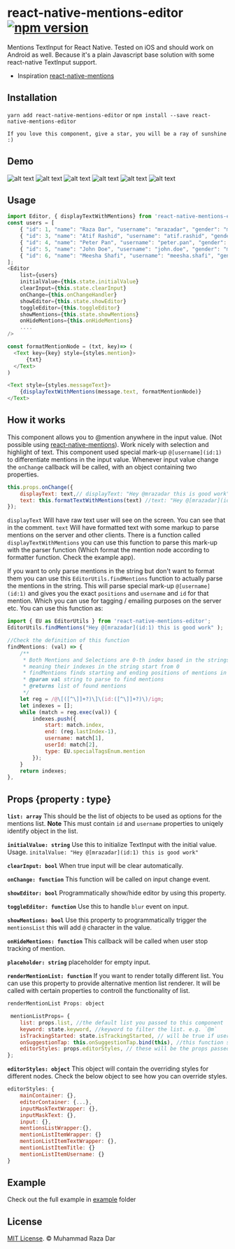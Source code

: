 # react-native-mentions-editor [![npm version](https://badge.fury.io/js/react-native-mentions-editor.svg)](https://badge.fury.io/js/react-native-mentions-editor)
Mentions TextInput for React Native. Tested on iOS and should work on Android as well. Because it's a plain Javascript base solution with some react-native TextInput support. 
 - Inspiration [react-native-mentions](https://github.com/harshq/react-native-mentions)


## Installation

```yarn add react-native-mentions-editor```
or
```npm install --save react-native-mentions-editor```

```
If you love this component, give a star, you will be a ray of sunshine :)
```

## Demo

![alt text](screens/m1.gif "Screenshots")
![alt text](screens/m2.gif "Screenshots")
![alt text](screens/m3.gif "Screenshots")
![alt text](screens/m-zoom-speed-1.gif "Screenshots")
![alt text](screens/m-zoom-speed-2.gif "Screenshots")
![alt text](screens/m-zoom-speed-3.gif "Screenshots")

## Usage

```js
import Editor, { displayTextWithMentions} from 'react-native-mentions-editor';
const users = [ 
    { "id": 1, "name": "Raza Dar", "username": "mrazadar", "gender": "male"},
    { "id": 3, "name": "Atif Rashid", "username": "atif.rashid", "gender": "male"},
    { "id": 4, "name": "Peter Pan", "username": "peter.pan", "gender": "male"},
    { "id": 5, "name": "John Doe", "username": "john.doe", "gender": "male"}, 
    { "id": 6, "name": "Meesha Shafi", "username": "meesha.shafi", "gender": "female"}
];
<Editor 
    list={users} 
    initialValue={this.state.initialValue}
    clearInput={this.state.clearInput}
    onChange={this.onChangeHandler}
    showEditor={this.state.showEditor}
    toggleEditor={this.toggleEditor}
    showMentions={this.state.showMentions}
    onHideMentions={this.onHideMentions}
    ....
/>

const formatMentionNode = (txt, key)=> (
  <Text key={key} style={styles.mention}>
      {txt}
  </Text>
)

<Text style={styles.messageText}>
    {displayTextWithMentions(message.text, formatMentionNode)}
</Text>
```
## How it works 

This component allows you to @mention anywhere in the input value. (Not possible using [react-native-mentions](https://github.com/harshq/react-native-mentions)). 
Work nicely with selection and highlight of text. This component used special mark-up `@[username](id:1)` to differentiate mentions in the input value. 
Whenever input value change the `onChange` callback will be called, with an object containing two properties. 

```js 
this.props.onChange({
    displayText: text,// displayText: "Hey @mrazadar this is good work"
    text: this.formatTextWithMentions(text) //text: "Hey @[mrazadar](id:1) this is good work" 
});
```

`displayText` Will have raw text user will see on the screen. You can see that in the comment. 
`text` Will have formatted text with some markup to parse mentions on the server and other clients. There is a function called `displayTextWithMentions` you can use this function to parse this mark-up with the parser function (Which format the mention node according to formatter function. Check the example app). 

If you want to only parse mentions in the string but don't want to format them you can use this `EditorUtils.findMentions` function to actually parse the mentions in the string. 
This will parse special mark-up `@[username](id:1)` and gives you the exact `positions` and `username` and `id` for that mention. Which you can use for tagging / emailing purposes on the server etc.
You can use this function as: 


```js
import { EU as EditorUtils } from 'react-native-mentions-editor';
EditorUtils.findMentions("Hey @[mrazadar](id:1) this is good work" );

//Check the definition of this function
findMentions: (val) => {
    /**
     * Both Mentions and Selections are 0-th index based in the strings
     * meaning their indexes in the string start from 0
     * findMentions finds starting and ending positions of mentions in the given text
     * @param val string to parse to find mentions
     * @returns list of found mentions 
     */
    let reg = /@\[([^\]]+?)\]\(id:([^\]]+?)\)/igm;
    let indexes = [];
    while (match = reg.exec(val)) {
        indexes.push({
            start: match.index, 
            end: (reg.lastIndex-1),
            username: match[1],
            userId: match[2],
            type: EU.specialTagsEnum.mention
        });
    }
    return indexes;
},
```

## Props {property : type}

**`list: array`** This should be the list of objects to be used as options for the mentions list. **Note** This must contain `id` and `username` properties to uniqely identify object in the list. 

**`initialValue: string`** Use this to initialize TextInput with the initial value. Usage. `initalValue: "Hey @[mrazadar](id:1) this is good work"`

**`clearInput: bool`** When true input will be clear automatically. 

**`onChange: function`** This function will be called on input change event.  

**`showEditor: bool`** Programmatically show/hide editor by using this property. 

**`toggleEditor: function`** Use this to handle `blur` event on input. 

**`showMentions: bool`** Use this property to programmatically trigger the `mentionsList` this will add `@` character in the value.

**`onHideMentions: function`** This callback will be called when user stop tracking of mention. 

**`placeholder: string`** placeholder for empty input. 

**`renderMentionList: function`** If you want to render totally different list. You can use this property to provide alternative mention list renderer. It will be called with certain properties to controll the functionality of list.

```js
renderMentionList Props: object

 mentionListProps= {
    list: props.list, //the default list you passed to this component
    keyword: state.keyword, //keyword to filter the list. e.g. `@m`
    isTrackingStarted: state.isTrackingStarted, // will be true if user started typing `@` 
    onSuggestionTap: this.onSuggestionTap.bind(this), //this function should be called once user press on the list item
    editorStyles: props.editorStyles, // these will be the props passed to the Editor component. 
};

```
**`editorStyles: object`** This object will contain the overriding styles for different nodes. Check the below object to see how you can override styles. 

```js 
editorStyles: {
    mainContainer: {}, 
    editorContainer: {...}, 
    inputMaskTextWrapper: {},
    inputMaskText: {},
    input: {},
    mentionsListWrapper:{},
    mentionListItemWrapper: {} 
    mentionListItemTextWrapper: {},
    mentionListItemTitle: {}
    mentionListItemUsername: {}
}
```

## Example 

Check out the full example in  [example](https://github.com/mrazadar/react-native-mentions-editor/tree/master/example) folder

## License

[MIT License](http://opensource.org/licenses/mit-license.html). © Muhammad Raza Dar
